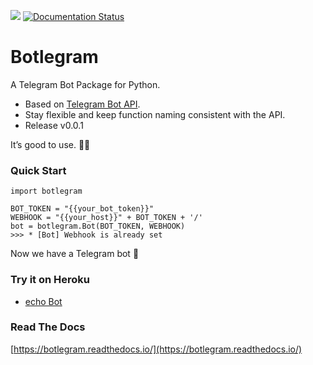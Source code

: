 ![](https://img.shields.io/github/license/laplacetw/botlegram) [![Documentation Status](https://readthedocs.org/projects/botlegram/badge/?version=latest)](https://botlegram.readthedocs.io/en/latest/?badge=latest)

# Botlegram
A Telegram Bot Package for Python.

- Based on [Telegram Bot API](https://core.telegram.org/bots/api).
- Stay flexible and keep function naming consistent with the API.
- Release v0.0.1

It’s good to use. 🙆‍♂️

### Quick Start

    import botlegram

    BOT_TOKEN = "{{your_bot_token}}"
    WEBHOOK = "{{your_host}}" + BOT_TOKEN + '/'
    bot = botlegram.Bot(BOT_TOKEN, WEBHOOK)
    >>> * [Bot] Webhook is already set

Now we have a Telegram bot 🤖

### Try it on Heroku
- [echo Bot](https://github.com/laplacetw/botlegram/files/5236011/echoBot.zip)

### Read The Docs

[https://botlegram.readthedocs.io/](https://botlegram.readthedocs.io/)